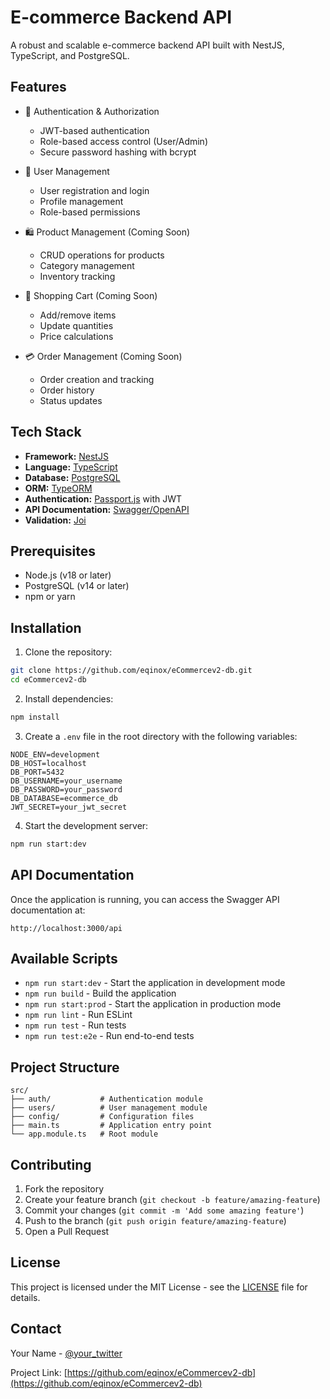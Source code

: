 # E-commerce Backend API

A robust and scalable e-commerce backend API built with NestJS, TypeScript, and PostgreSQL.

## Features

- 🔐 Authentication & Authorization
  - JWT-based authentication
  - Role-based access control (User/Admin)
  - Secure password hashing with bcrypt

- 👤 User Management
  - User registration and login
  - Profile management
  - Role-based permissions

- 🛍️ Product Management (Coming Soon)
  - CRUD operations for products
  - Category management
  - Inventory tracking

- 🛒 Shopping Cart (Coming Soon)
  - Add/remove items
  - Update quantities
  - Price calculations

- 💳 Order Management (Coming Soon)
  - Order creation and tracking
  - Order history
  - Status updates

## Tech Stack

- **Framework:** [NestJS](https://nestjs.com/)
- **Language:** [TypeScript](https://www.typescriptlang.org/)
- **Database:** [PostgreSQL](https://www.postgresql.org/)
- **ORM:** [TypeORM](https://typeorm.io/)
- **Authentication:** [Passport.js](http://www.passportjs.org/) with JWT
- **API Documentation:** [Swagger/OpenAPI](https://swagger.io/)
- **Validation:** [Joi](https://joi.dev/)

## Prerequisites

- Node.js (v18 or later)
- PostgreSQL (v14 or later)
- npm or yarn

## Installation

1. Clone the repository:
```bash
git clone https://github.com/eqinox/eCommercev2-db.git
cd eCommercev2-db
```

2. Install dependencies:
```bash
npm install
```

3. Create a `.env` file in the root directory with the following variables:
```env
NODE_ENV=development
DB_HOST=localhost
DB_PORT=5432
DB_USERNAME=your_username
DB_PASSWORD=your_password
DB_DATABASE=ecommerce_db
JWT_SECRET=your_jwt_secret
```

4. Start the development server:
```bash
npm run start:dev
```

## API Documentation

Once the application is running, you can access the Swagger API documentation at:
```
http://localhost:3000/api
```

## Available Scripts

- `npm run start:dev` - Start the application in development mode
- `npm run build` - Build the application
- `npm run start:prod` - Start the application in production mode
- `npm run lint` - Run ESLint
- `npm run test` - Run tests
- `npm run test:e2e` - Run end-to-end tests

## Project Structure

```
src/
├── auth/           # Authentication module
├── users/          # User management module
├── config/         # Configuration files
├── main.ts         # Application entry point
└── app.module.ts   # Root module
```

## Contributing

1. Fork the repository
2. Create your feature branch (`git checkout -b feature/amazing-feature`)
3. Commit your changes (`git commit -m 'Add some amazing feature'`)
4. Push to the branch (`git push origin feature/amazing-feature`)
5. Open a Pull Request

## License

This project is licensed under the MIT License - see the [LICENSE](LICENSE) file for details.

## Contact

Your Name - [@your_twitter](https://twitter.com/your_twitter)

Project Link: [https://github.com/eqinox/eCommercev2-db](https://github.com/eqinox/eCommercev2-db)
